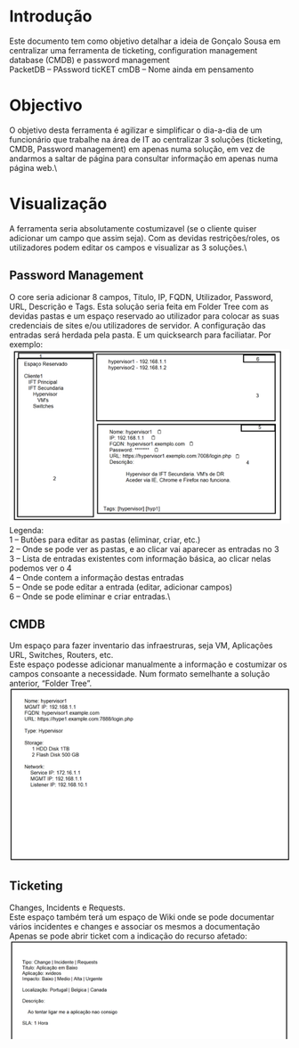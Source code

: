 # Introdução
Este documento tem como objetivo detalhar a ideia de Gonçalo Sousa em centralizar uma ferramenta de ticketing, configuration management database (CMDB) e password management\
PacketDB – PAssword ticKET cmDB – Nome ainda em pensamento

# Objectivo
O objetivo desta ferramenta é agilizar e simplificar o dia-a-dia de um funcionário que trabalhe na área de IT ao centralizar 3 soluções (ticketing, CMDB, Password management) em apenas numa solução, em vez de andarmos a saltar de página para consultar informação em apenas numa página web.\

# Visualização
A ferramenta seria absolutamente costumizavel (se o cliente quiser adicionar um campo que assim seja). Com as devidas restrições/roles, os utilizadores podem editar os campos e visualizar as 3 soluções.\

## Password Management
O core seria adicionar 8 campos, Titulo, IP, FQDN, Utilizador, Password, URL, Descrição e Tags. Esta solução seria feita em Folder Tree com as devidas pastas e um espaço reservado ao utilizador para colocar as suas credenciais de sites e/ou utilizadores de servidor. A configuração das entradas será herdada pela pasta. E um quicksearch para faciliatar. Por exemplo:\
![alt text](pwd.png "Password Management Scratch")
Legenda:\
1 – Butões para editar as pastas (eliminar, criar, etc.)\
2 – Onde se pode ver as pastas, e ao clicar vai aparecer as entradas no 3\
3 – Lista de entradas existentes com informação básica, ao clicar nelas podemos ver o 4\
4 – Onde contem a informação destas entradas\
5 – Onde se pode editar a entrada (editar, adicionar campos)\
6 – Onde se pode eliminar e criar entradas.\

## CMDB
Um espaço para fazer inventario das infraestruras, seja VM, Aplicações URL, Switches, Routers, etc.\
Este espaço podesse adicionar manualmente a informação e costumizar os campos consoante a necessidade. Num formato semelhante a solução anterior, “Folder Tree”.\
![alt text](cmdb.png "CMDB")

## Ticketing
Changes, Incidents e Requests.\
Este espaço também terá um espaço de Wiki onde se pode documentar vários incidentes e changes e associar os mesmos a documentação\
Apenas se pode abrir ticket com a indicação do recurso afetado:\
![alt text](ticket.png "Ticketing")
